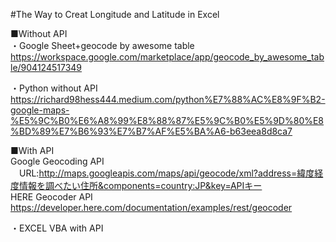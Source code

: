 #The Way to Creat Longitude and Latitude in Excel

■Without API   
・Google Sheet+geocode by awesome table   
https://workspace.google.com/marketplace/app/geocode_by_awesome_table/904124517349

・Python without API   
https://richard98hess444.medium.com/python%E7%88%AC%E8%9F%B2-google-maps-%E5%9C%B0%E6%A8%99%E8%88%87%E5%9C%B0%E5%9D%80%E8%BD%89%E7%B6%93%E7%B7%AF%E5%BA%A6-b63eea8d8ca7

■With API   
Google Geocoding API   
　URL:http://maps.googleapis.com/maps/api/geocode/xml?address=緯度経度情報を調べたい住所&components=country:JP&key=APIキー   
HERE Geocoder API https://developer.here.com/documentation/examples/rest/geocoder

・EXCEL VBA with API


